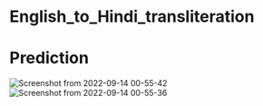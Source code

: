# English_to_Hindi_transliteration
# Prediction
![Screenshot from 2022-09-14 00-55-42](https://user-images.githubusercontent.com/78307104/189991941-dcb8aa5a-a771-4d64-9ba3-a5b00ec0e589.png)
![Screenshot from 2022-09-14 00-55-36](https://user-images.githubusercontent.com/78307104/189991953-c97e7552-e15d-48f2-adf1-0f9c05fe21fa.png)
